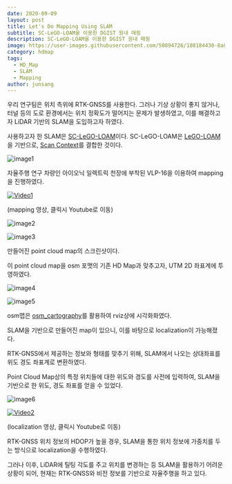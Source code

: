 ```yaml
---
date: 2020-09-09
layout: post
title: Let's Do Mapping Using SLAM
subtitle: SC-LeGO-LOAM을 이용한 DGIST 원내 매핑
description: SC-LeGO-LOAM을 이용한 DGIST 원내 매핑
image: https://user-images.githubusercontent.com/50894726/108184430-8a808b80-714e-11eb-914a-6999f0050c32.png
category: hdmap
tags:
  - HD_Map
  - SLAM
  - Mapping
author: junsang
---
```

우리 연구팀은 위치 측위에 RTK-GNSS를 사용한다. 그러나 기상 상황이 좋지 않거나, 터널 등의 도로 환경에서는 위치 정확도가 떨어지는 문제가 발생하였고, 이를 해결하고자 LiDAR 기반의 SLAM을 도입하고자 하였다.

사용하고자 한 SLAM은 [SC-LeGO-LOAM](https://github.com/irapkaist/SC-LeGO-LOAM)이다. SC-LeGO-LOAM은 [LeGO-LOAM](https://github.com/facontidavide/LeGO-LOAM-BOR)을 기반으로, [Scan Context](https://github.com/irapkaist/scancontext)를 결합한 것이다.

![image1](https://user-images.githubusercontent.com/50894726/108185639-dda70e00-714f-11eb-8eb3-baec667d7502.jpg)

자율주행 연구 차량인 아이오닉 일렉트릭 천장에 부착된 VLP-16을 이용하여 mapping을 진행하였다.

[![Video1](http://img.youtube.com/vi/QOo61xQdx1Q/0.jpg)](https://youtu.be/QOo61xQdx1Q)

(mapping 영상, 클릭시 Youtube로 이동)

![image2](https://user-images.githubusercontent.com/50894726/108186196-6faf1680-7150-11eb-8335-057f5c8699ca.png)

![image3](https://user-images.githubusercontent.com/50894726/108184430-8a808b80-714e-11eb-914a-6999f0050c32.png)

만들어진 point cloud map의 스크린샷이다.

이 point cloud map을 osm 포맷의 기존 HD Map과 맞추고자, UTM 2D 좌표계에 투영하였다.

![image4](https://user-images.githubusercontent.com/50894726/108186620-f06e1280-7150-11eb-98fa-138af01bdbb3.png)

![image5](https://user-images.githubusercontent.com/50894726/108186627-f19f3f80-7150-11eb-921e-5e29efc33cfb.png)

osm맵은 [osm_cartography](http://wiki.ros.org/osm_cartography)를 활용하여 rviz상에 시각화화였다.

SLAM을 기반으로 만들어진 map이 있으니, 이를 바탕으로 localization이 가능해졌다.

RTK-GNSS에서 제공하는 정보와 형태를 맞추기 위해, SLAM에서 나오는 상대좌표를 위도 경도 좌표계로 변환하였다.

Point Cloud Map상의 특정 위치들에 대한 위도와 경도를 사전에 입력하여, SLAM을 기반으로 한 위도, 경도 좌표를 얻을 수 있었다.

![image6](https://user-images.githubusercontent.com/50894726/108187034-670b1000-7151-11eb-8de7-fe912312e405.png)

[![Video2](http://img.youtube.com/vi/OxhfQq5DVXU/0.jpg)](https://youtu.be/OxhfQq5DVXU)

(localization 영상, 클릭시 Youtube로 이동)

RTK-GNSS 위치 정보의 HDOP가 높을 경우, SLAM을 통한 위치 정보에 가중치를 두는 방식으로 localization을 수행하였다.

그러나 이후, LiDAR에 틸팅 각도를 주고 위치를 변경하는 등 SLAM을 활용하기 어려운 상황이 되어, 현재는 RTK-GNSS와 비전 정보를 기반으로 자율주행을 하고 있다.